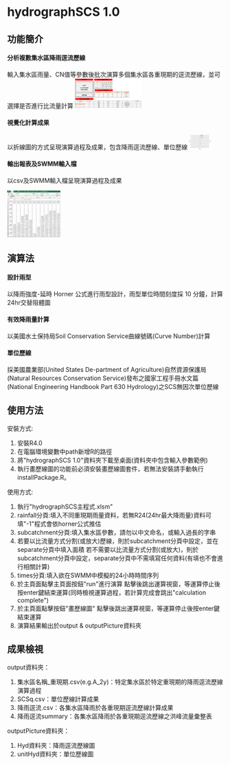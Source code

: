 # hydrographSCS 1.0



## 功能簡介
#### 分析複數集水區降雨逕流歷線
輸入集水區雨量、CN值等參數後批次演算多個集水區各重現期的逕流歷線，並可選擇是否進行比流量計算
<img src="./01UI.png" alt="01UI" style="zoom: 15%;" />

#### 視覺化計算成果

以折線圖的方式呈現演算過程及成果，包含降雨逕流歷線、單位歷線
<img src="./02hyd.png" alt="02hyd" style="zoom:5%;" />

#### 輸出報表及SWMM輸入檔

以csv及SWMM輸入檔呈現演算過程及成果

<img src=".\05CSV.png" alt="05CSV" style="zoom:25%;" /> 





## 演算法

#### 設計雨型

以降雨強度-延時 Horner 公式進行雨型設計，雨型單位時間刻度採 10 分鐘，計算24hr交替阻體圖

#### 有效降雨量計算

以美國水土保持局Soil Conservation Service曲線號碼(Curve Number)計算

#### 單位歷線

採美國農業部(United States De-partment of Agriculture)自然資源保護局(Natural Resources Conservation Service)發布之國家工程手冊水文篇(National Engineering Handbook Part 630 Hydrology)之SCS無因次單位歷線



## 使用方法

安裝方式:

1. 安裝R4.0
2. 在電腦環境變數中path新增R的路徑
3. 將"hydrographSCS 1.0"資料夾下載至桌面(資料夾中包含輸入參數範例)
4. 執行畫歷線圖的功能前必須安裝畫歷線圖套件，若無法安裝請手動執行installPackage.R。

使用方式:

1. 執行"hydrographSCS主程式.xlsm"
2. rainfall分頁:填入不同重現期雨量資料，若無R24(24hr最大降雨量)資料可填"-1"程式會依horner公式推估
3. subcatchment分頁:填入集水區參數，請勿以中文命名，或輸入過長的字串
4. 若要以比流量方式分割(或放大)歷線，則於subcatchment分頁中設定，並在separate分頁中填入面積
    若不需要以比流量方式分割(或放大)，則於subcatchment分頁中設定，separate分頁中不需填寫任何資料(有填也不會進行相關計算)
5. times分頁:填入欲在SWMM中模擬的24小時時間序列
6. 於主頁面點擊主頁面按鈕"run"進行演算
    點擊後跳出運算視窗，等運算停止後按enter鍵結束運算(同時檢視運算過程，若計算完成會跳出"calculation  complete")
7. 於主頁面點擊按鈕"畫歷線圖"
    點擊後跳出運算視窗，等運算停止後按enter鍵結束運算
8. 演算結果輸出於output & outputPicture資料夾

## 成果檢視

output資料夾：

1. 集水區名稱_重現期.csv(e.g.A_2y)：特定集水區於特定重現期的降雨逕流歷線演算過程
2. SCSq.csv：單位歷線計算成果
3. 降雨逕流.csv：各集水區降雨於各重現期逕流歷線計算成果
4. 降雨逕流summary：各集水區降雨於各重現期逕流歷線之洪峰流量彙整表

outputPicture資料夾：

1. Hyd資料夾：降雨逕流歷線圖
2. unitHyd資料夾：單位歷線圖